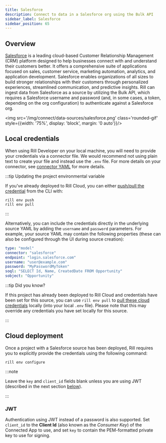 ```yaml
---
title: Salesforce
description: Connect to data in a Salesforce org using the Bulk API
sidebar_label: Salesforce
sidebar_position: 65
---
```


<!-- WARNING: There are links to this page in source code. If you move it, find and replace the links and consider adding a redirect in docusaurus.config.js. -->

## Overview

[Salesforce](https://www.salesforce.com/) is a leading cloud-based Customer Relationship Management (CRM) platform designed to help businesses connect with and understand their customers better. It offers a comprehensive suite of applications focused on sales, customer service, marketing automation, analytics, and application development. Salesforce enables organizations of all sizes to build stronger relationships with their customers through personalized experiences, streamlined communication, and predictive insights. Rill can ingest data from Salesforce as a source by utilizing the Bulk API, which requires a Salesforce username and password (and, in some cases, a token, depending on the org configuration) to authenticate against a Salesforce org.

<img src='/img/connect/data-sources/salesforce.png' class='rounded-gif' style={{width: '75%', display: 'block', margin: '0 auto'}}/>
<br />


## Local credentials

When using Rill Developer on your local machine, you will need to provide your credentials via a connector file. We would recommend not using plain text to create your file and instead use the `.env` file. For more details on your connector, see [connector YAML](/reference/project-files/connectors#salesforce) for more details.

:::tip Updating the project environmental variable

If you've already deployed to Rill Cloud, you can either [push/pull the credential](/manage/project-management/variables-and-credentials#pushing-and-pulling-credentials-to--from-rill-cloud-via-the-cli) from the CLI with:
```
rill env push
rill env pull
```
:::

Alternatively, you can include the credentials directly in the underlying source YAML by adding the `username` and `password` parameters. For example, your source YAML may contain the following properties (these can also be configured through the UI during source creation):
```yaml
type: "model"
connector: "salesforce"
endpoint: "login.salesforce.com"
username: "user@example.com"
password: "MyPasswordMyToken"
soql: "SELECT Id, Name, CreatedDate FROM Opportunity"
sobject: "Opportunity"
```

:::tip Did you know?

If this project has already been deployed to Rill Cloud and credentials have been set for this source, you can use `rill env pull` to [pull these cloud credentials](/connect/credentials/#rill-env-pull) locally (into your local `.env` file). Please note that this may override any credentials you have set locally for this source.

:::

## Cloud deployment

Once a project with a Salesforce source has been deployed, Rill requires you to explicitly provide the credentials using the following command:

```
rill env configure
```


:::note

Leave the `key` and `client_id` fields blank unless you are using JWT (described in the next section [below](#jwt)).

:::

### JWT

Authentication using JWT instead of a password is also supported. Set `client_id` to the **Client Id** (also known as the _Consumer Key_) of the Connected App to use, and set `key` to contain the PEM-formatted private key to use for signing.
